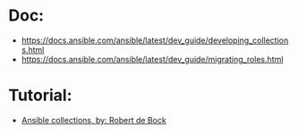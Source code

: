 # Doc:
- https://docs.ansible.com/ansible/latest/dev_guide/developing_collections.html
- https://docs.ansible.com/ansible/latest/dev_guide/migrating_roles.html

# Tutorial:
- [Ansible collections, by: Robert de Bock](https://youtu.be/AXnDrGgLaF0)
